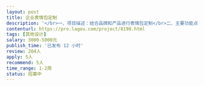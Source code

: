 ```yaml
---                
layout: post       
title: 企业表情包定制           
description: '</br>一、项目描述：结合品牌和产品进行表情包定制</br>二、主要功能点：用于与客户、消费者。</br>三、可参考产品：无</br>四、人员要求：有创意、有想法、耐心、有契约精神。</br>'     
contenturl: https://pro.lagou.com/project/8198.html      
tags: [其他设计]            
salary: 3000-5000元          
publish_time: '已发布 12 小时'         
review: 204人                   
apply: 5人                   
recommend: 5人                   
time_range: 1-2周              
status: 招募中                  
---                 
```

